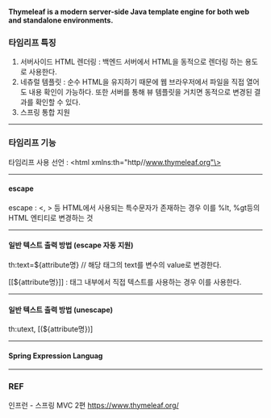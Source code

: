 **Thymeleaf is a modern server-side Java template engine for both web and standalone environments.**

### 타임리프 특징
1. 서버사이드 HTML 렌더링 : 백엔드 서버에서 HTML을 동적으로 렌더링 하는 용도로 사용한다. 
2. 네츄럴 템플릿 : 순수 HTML을 유지하기 때문에 웹 브라우저에서 파일을 직접 열어도 내용 확인이 가능하다. 또한 서버를 통해 뷰 템플릿을 거치면 동적으로 변경된 결과를 확인할 수 있다.
3. 스프링 통합 지원 
---
### 타임리프 기능

타임리프 사용 선언 : \<html xmlns:th="http//www.thymeleaf.org"\>

---
#### escape
escape :  <, > 등 HTML에서 사용되는 특수문자가 존재하는 경우 이를 %lt, %gt등의 HTML 엔티티로 변경하는 것 

---
#### 일반 텍스트 출력 방법 (escape 자동 지원)

th:text=${attribute명}   // 해당 태그의 text를 변수의 value로 변경한다. 

[[${attribute명}]] : 태그 내부에서 직접 텍스트를 사용하는 경우 이를 사용한다.

---

#### 일반 텍스트 출력 방법 (unescape)
th:utext,   [(${attribute명})]

---
#### Spring Expression Languag


---
### REF
인프런 - 스프링 MVC 2편
https://www.thymeleaf.org/
